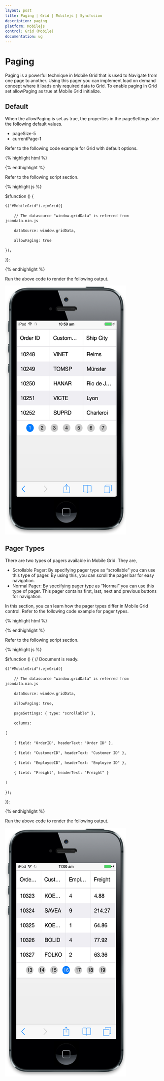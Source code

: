 ```yaml
---
layout: post
title: Paging | Grid | Mobilejs | Syncfusion
description: paging
platform: Mobilejs
control: Grid (Mobile)
documentation: ug
---
```


# Paging

Paging is a powerful technique in Mobile Grid that is used to Navigate from one page to another. Using this pager you can implement load on demand concept where it loads only required data to Grid. To enable paging in Grid set allowPaging as true at Mobile Grid initialize.

## Default

When the allowPaging is set as true, the properties in the pageSettings take the following default values.

* pageSize-5
* currentPage-1

Refer to the following code example for Grid with default options.

{% highlight html %}

<div id="MobileGrid"> </div>

{% endhighlight %}

Refer to the following script section.

{% highlight js %}

$(function () {

	$("#MobileGrid").ejmGrid({

		// The datasource "window.gridData" is referred from jsondata.min.js

		dataSource: window.gridData,

		allowPaging: true 

	});

});

{% endhighlight %}

Run the above code to render the following output.

![](Paging_images/Paging_img1.png)

## Pager Types

There are two types of pagers available in Mobile Grid. They are,

* Scrollable Pager: By specifying pager type as “scrollable” you can use this type of pager. By using this, you can scroll the pager bar for easy navigation.
* Normal Pager: By specifying pager type as “Normal” you can use this type of pager. This pager contains first, last, next and previous buttons for navigation.

In this section, you can learn how the pager types differ in Mobile Grid control. Refer to the following code example for pager types.

{% highlight html %}

<div id="MobileGrid"> </div>

{% endhighlight %}

Refer to the following script section.

{% highlight js %}

$(function () { // Document is ready.

	$("#MobileGrid").ejmGrid({

		// The datasource "window.gridData" is referred from jsondata.min.js

		dataSource: window.gridData,

		allowPaging: true,

		pageSettings: { type: "scrollable" },

		columns:

	[

		{ field: "OrderID", headerText: "Order ID" },

		{ field: "CustomerID", headerText: "Customer ID" },

		{ field: "EmployeeID", headerText: "Employee ID" },

		{ field: "Freight", headerText: "Freight" }

	]

	});

});

{% endhighlight %}

Run the above code to render the following output.

![](Paging_images/Paging_img2.png)